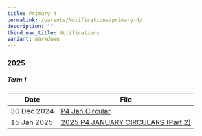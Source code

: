 ```yaml
---
title: Primary 4
permalink: /parents/Notifications/primary-4/
description: ""
third_nav_title: Notifications
variant: markdown
---
```

### **2025**

##### Term 1

| Date| File | 
| -------- | -------- |
|30 Dec 2024|[P4 Jan Circular](/files/Notification%202025/Pri%204/RGPS_N25_P4_001.pdf)|
|15 Jan 2025|[2025 P4 JANUARY CIRCULARS (Part 2)](/files/Notification%202025/Pri%204/RGPS_N25_P4_005.pdf)|